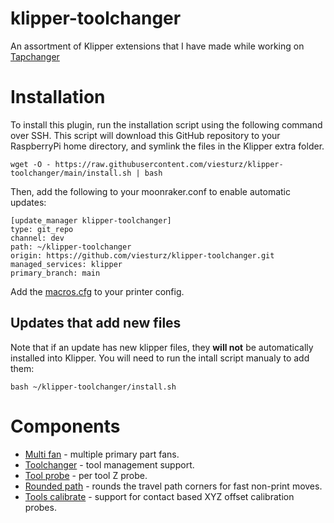 # klipper-toolchanger

An assortment of Klipper extensions that I have made while working on [Tapchanger](https://github.com/viesturz/tapchanger)

# Installation

To install this plugin, run the installation script using the following command over SSH. This script will download this GitHub repository to your RaspberryPi home directory, and symlink the files in the Klipper extra folder.

```
wget -O - https://raw.githubusercontent.com/viesturz/klipper-toolchanger/main/install.sh | bash
```

Then, add the following to your moonraker.conf to enable automatic updates:
```
[update_manager klipper-toolchanger]
type: git_repo
channel: dev
path: ~/klipper-toolchanger
origin: https://github.com/viesturz/klipper-toolchanger.git
managed_services: klipper
primary_branch: main
```
Add the [macros.cfg](/macros.cfg) to your printer config.

## Updates that add new files

Note that if an update has new klipper files, they **will not** be automatically installed into Klipper.
You will need to run the intall script manualy to add them:
```commandline
bash ~/klipper-toolchanger/install.sh
```

# Components

* [Multi fan](/multi_fan.md) - multiple primary part fans.
* [Toolchanger](/toolchanger.md) - tool management support.
* [Tool probe](/tool_probe.md) - per tool Z probe.
* [Rounded path](/rounded_path.md) - rounds the travel path corners for fast non-print moves.
* [Tools calibrate](/tools_calibrate.md) - support for contact based XYZ offset calibration probes.
